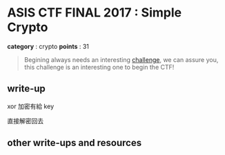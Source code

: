 # ASIS CTF FINAL 2017 : Simple Crypto

**category** : crypto
**points** : 31

> Begining always needs an interesting [challenge](https://asisctf.com/tasks/simple_crypto_e5189fe3d3d64de3d612de266315a9e96dc43787), we can assure you, this challenge is an interesting one to begin the CTF!

## write-up

xor 加密有給 key

直接解密回去

## other write-ups and resources

